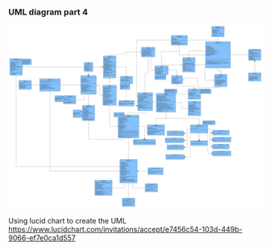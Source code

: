 ### UML diagram part 4
![](https://github.com/CMPUT301F18T22/MediGram/blob/master/doc/MediGram%20UML.png)

Using lucid chart to create the UML
<br>https://www.lucidchart.com/invitations/accept/e7456c54-103d-449b-9066-ef7e0ca1d557